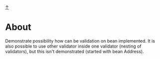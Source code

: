 [&#8593;](../README.md)

# About
Demonstrate possibility how can be validation on bean implemented. It is also possible to use other validator inside
 one validator (nesting of validators), but this isn't demonstrated (started with bean Address).